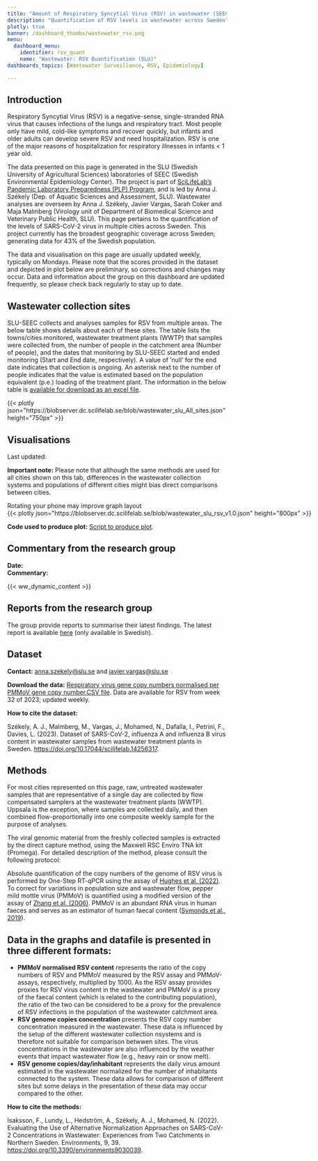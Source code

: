 ```yaml
---
title: "Amount of Respiratory Syncytial Virus (RSV) in wastewater (SEEC-SLU)"
description: "Quantification of RSV levels in wastewater across Sweden"
plotly: true
banner: /dashboard_thumbs/wastewater_rsv.png
menu:
  dashboard_menu:
    identifier: rsv_quant
    name: "Wastewater: RSV Quantification (SLU)"
dashboards_topics: [Wastewater Surveillance, RSV, Epidemiology]

---
```


## Introduction

Respiratory Syncytial Virus (RSV) is a negative-sense, single-stranded RNA virus that causes infections of the lungs and respiratory tract. Most people only have mild, cold-like symptoms and recover quickly, but infants and older adults can develop severe RSV and need hospitalization. RSV is one of the major reasons of hospitalization for respiratory illnesses in infants < 1 year old.

The data presented on this page is generated in the SLU (Swedish University of Agricultural Sciences) laboratories of SEEC (Swedish Environmental Epidemiology Center). The project is part of <a target="_blank" href="https://www.pathogens.se/resources/">SciLifeLab’s Pandemic Laboratory Preparedness (PLP) Program</a>, and is led by Anna J. Székely (Dep. of Aquatic Sciences and Assessment, SLU). Wastewater analyses are overseen by Anna J. Székely, Javier Vargas, Sarah Coker and Maja Malmberg (Virology unit of Department of Biomedical Science and Veterinary Public Health, SLU). This page pertains to the quantification of the levels of SARS-CoV-2 virus in multiple cities across Sweden. This project currently has the broadest geographic coverage across Sweden; generating data for 43% of the Swedish population.

The data and visualisation on this page are usually updated weekly, typically on Mondays. Please note that the scores provided in the dataset and depicted in plot below are preliminary, so corrections and changes may occur. Data and information about the group on this dashboard are updated frequently, so please check back regularly to stay up to date.

## Wastewater collection sites

SLU-SEEC collects and analyses samples for RSV from multiple areas. The below table shows details about each of these sites. The table lists the towns/cities monitored, wastewater treatment plants (WWTP) that samples were collected from, the number of people in the catchment area (Number of people), and the dates that monitoring by SLU-SEEC started and ended monitoring (Start and End date, respectively). A value of ’null’ for the end date indicates that collection is ongoing. An asterisk next to the number of people indicates that the value is estimated based on the population equivalent (p.e.) loading of the treatment plant. The information in the below table is [available for download as an excel file](https://blobserver.dc.scilifelab.se/blob/SLU_All_sites.xlsx).

<div class="plot_wrapper mb-3">
  <div class="table-responsive">{{< plotly json="https://blobserver.dc.scilifelab.se/blob/wastewater_slu_All_sites.json" height="750px" >}}</div>
</div>

## Visualisations

<div class="alert alert-info">Last updated: <span id="last_modified_slu_rsv"></span></div>

<b>Important note:</b> Please note that although the same methods are used for all cities shown on this tab, differences in the wastewater collection systems and populations of different cities might bias direct comparisons between cities.

<div class="d-md-none alert alert-info">
  Rotating your phone may improve graph layout
</div>

<div class="plot_wrapper mb-3">
  <div class="table-responsive" style="min-width: 1200px">{{< plotly json="https://blobserver.dc.scilifelab.se/blob/wastewater_slu_rsv_v1.0.json" height="800px" >}}</div>
</div>

**Code used to produce plot:** [Script to produce plot](https://github.com/ScilifelabDataCentre/pathogens-portal-visualisations/blob/main/wastewater/combined_slu_rsv.py).

## Commentary from the research group

<div><b>Date:</b> <span id="slu_rsv_comment_date"></span><br><b>Commentary:</b> <span id="slu_rsv_comment"></span></div>

{{< ww_dynamic_content >}}

## Reports from the research group

The group provide reports to summarise their latest findings. The latest report is available <a target="_blank" href="https://blobserver.dc.scilifelab.se/blob/Latest_weekly_report_SEEC-SLU.pdf">here</a> (only available in Swedish).

## Dataset

**Contact:** <anna.szekely@slu.se> and <javier.vargas@slu.se>

**Download the data:** [Respiratory virus gene copy numbers normalised per PMMoV gene copy number.CSV file](https://blobserver.dc.scilifelab.se/blob/SLU_wastewater_data.csv). Data are available for RSV from week 32 of 2023; updated weekly.

**How to cite the dataset:**

Székely, A. J., Malmberg, M., Vargas, J., Mohamed, N., Dafalla, I., Petrini, F., Davies, L. (2023). Dataset of SARS-CoV-2, influenza A and influenza B virus content in wastewater samples from wastewater treatment plants in Sweden. <https://doi.org/10.17044/scilifelab.14256317>.

## Methods

For most cities represented on this page, raw, untreated wastewater samples that are representative of a single day are collected by flow compensated samplers at the wastewater treatment plants (WWTP). Uppsala is the exception, where samples are collected daily, and then combined flow-proportionally into one composite weekly sample for the purpose of analyses.

The viral genomic material from the freshly collected samples is extracted by the direct capture method, using the Maxwell RSC Enviro TNA kit (Promega). For detailed description of the method, please consult the following protocol:

Absolute quantification of the copy numbers of the genome of RSV virus is performed by One-Step RT-qPCR using the assay of <a target="_blank" href="https://doi.org/10.1021/acs.estlett.1c00963">Hughes et al. (2022)</a>. To correct for variations in population size and wastewater flow, pepper mild mottle virus (PMMoV) is quantified using a modified version of the assay of <a target="_blank" href="https://doi.org/10.1371/journal.pbio.0040003">Zhang et al. (2006)</a>. PMMoV is an abundant RNA virus in human faeces and serves as an estimator of human faecal content (<a target="_blank" href="https://doi.org/10.1371/journal.ppat.1007639">Symonds et al., 2019</a>).

## Data in the graphs and datafile is presented in three different formats:
- **PMMoV normalised RSV content** represents the ratio of the copy numbers of RSV and PMMoV measured by the RSV assay and PMMoV-assays, respectively, multiplied by 1000. As the RSV assay provides proxies for RSV virus content in the wastewater and PMMoV is a proxy of the faecal content (which is related to the contributing population), the ratio of the two can be considered to be a proxy for the prevalence of RSV infections in the population of the wastewater catchment area.
- **RSV genome copies concentration** presents the RSV copy number concentration measured in the wastewater. These data is influenced by the setup of the different wastewater collection nsystems and is therefore not suitable for comparison betwwen sites. The virus concentrations in the wastewater are also influenced by the weather events that impact wastewater flow (e.g., heavy rain or snow melt).
- **RSV genome copies/day/inhabitant** represents the daily virus amount estimated in the wastewater normalized for the number of inhabitants connected to the system. These data allows for comparison of different sites but some delays in the presentation of these data may occur compared to the other.

**How to cite the methods:**

Isaksson, F., Lundy, L., Hedström, A., Székely, A. J., Mohamed, N. (2022). Evaluating the Use of Alternative Normalization Approaches on SARS-CoV-2 Concentrations in Wastewater: Experiences from Two Catchments in Northern Sweden. Environments, 9, 39. <https://doi.org/10.3390/environments9030039>.